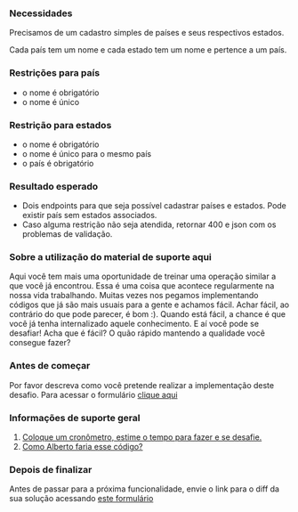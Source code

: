 ### **Necessidades**

Precisamos de um cadastro simples de países e seus respectivos estados.

Cada país tem um nome e cada estado tem um nome e pertence a um país.

### **Restrições para país**

*   o nome é obrigatório
*   o nome é único

### **Restrição para estados**

*   o nome é obrigatório
*   o nome é único para o mesmo país
*   o país é obrigatório

### **Resultado esperado**

*   Dois endpoints para que seja possível cadastrar países e estados. Pode existir país sem estados associados.
*   Caso alguma restrição não seja atendida, retornar 400 e json com os problemas de validação.

### **Sobre a utilização do material de suporte aqui**

Aqui você tem mais uma oportunidade de treinar uma operação similar a que você já encontrou. Essa é uma coisa que acontece regularmente na nossa vida trabalhando. Muitas vezes nos pegamos implementando códigos que já são mais usuais para a gente e achamos fácil. Achar fácil, ao contrário do que pode parecer, é bom :). Quando está fácil, a chance é que você já tenha internalizado aquele conhecimento. E aí você pode se desafiar! Acha que é fácil? O quão rápido mantendo a qualidade você consegue fazer?

### Antes de começar

Por favor descreva como você pretende realizar a implementação deste desafio. Para acessar o formulário [clique aqui](https://forms.gle/hjeB5LNqGsXR8Lz48)

### **Informações de suporte geral**

1.  [Coloque um cronômetro, estime o tempo para fazer e se desafie.](https://youtu.be/rEit6ssZYBw)
2.  [Como Alberto faria esse código?](https://youtu.be/rEit6ssZYBw)

### Depois de finalizar

Antes de passar para a próxima funcionalidade, envie o link para o diff da sua solução acessando [este formulário](https://forms.gle/MedgkNnD9iDhEcSp7)

